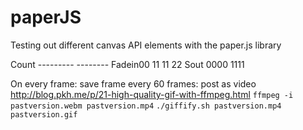 # paperJS
Testing out different canvas API elements with the paper.js library

Count --------- --------
Fadein00     11 11    22
Sout       0000     1111

On every frame:
save frame
every 60 frames:
post as video
http://blog.pkh.me/p/21-high-quality-gif-with-ffmpeg.html
```ffmpeg -i pastversion.webm pastversion.mp4```
```./giffify.sh pastversion.mp4 pastversion.gif```
